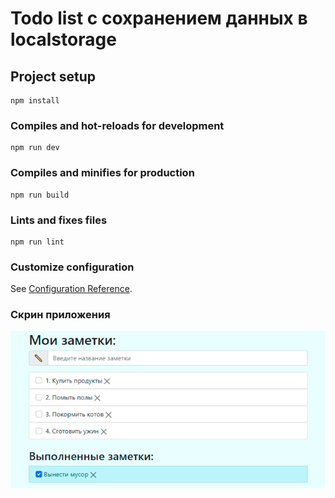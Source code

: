 # Todo list с сохранением данных в localstorage

## Project setup
```
npm install
```

### Compiles and hot-reloads for development
```
npm run dev
```

### Compiles and minifies for production
```
npm run build
```

### Lints and fixes files
```
npm run lint
```

### Customize configuration
See [Configuration Reference](https://cli.vuejs.org/config/).


### Скрин приложения
![](src/assets/todo-app-single-page-with-localstorage.jpg)
